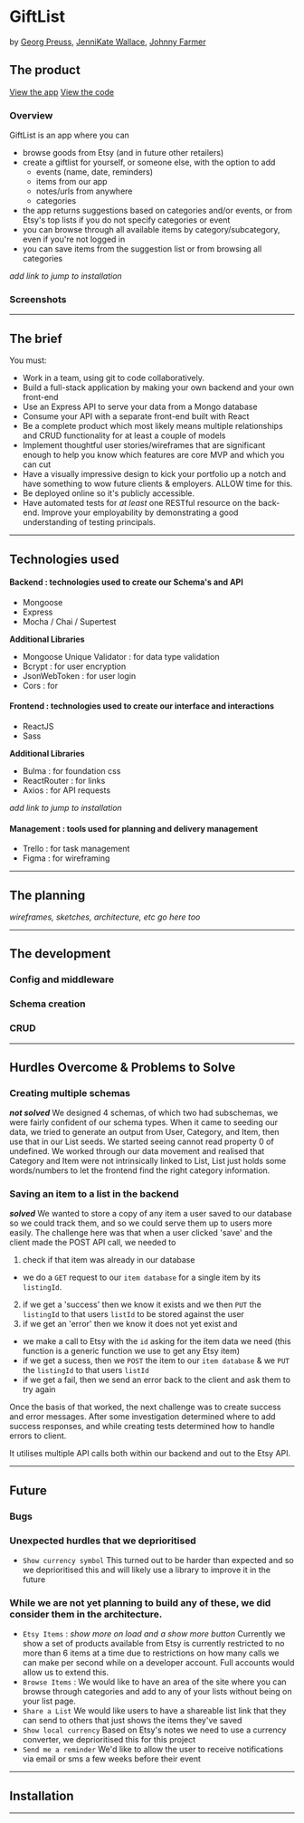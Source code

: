 # GiftList

by [Georg Preuss](https://github.com/georgmp), [JenniKate Wallace](https://github.com/jennikate), [Johnny Farmer](https://github.com/jonnysfarmer)

## The product

[View the app]()
[View the code](https://github.com/georgmp/gift-list)

### Overview

GiftList is an app where you can 

- browse goods from Etsy (and in future other retailers)
- create a giftlist for yourself, or someone else, with the option to add
  - events (name, date, reminders)
  - items from our app
  - notes/urls from anywhere
  - categories
- the app returns suggestions based on categories and/or events, or from Etsy's top lists if you do not specify categories or event
- you can browse through all available items by category/subcategory, even if you're not logged in
- you can save items from the suggestion list or from browsing all categories

_add link to jump to installation_

### Screenshots

----

## The brief

You must:

* Work in a team, using git to code collaboratively.
* Build a full-stack application by making your own backend and your own front-end
* Use an Express API to serve your data from a Mongo database
* Consume your API with a separate front-end built with React
* Be a complete product which most likely means multiple relationships and CRUD functionality for at least a couple of models
* Implement thoughtful user stories/wireframes that are significant enough to help you know which features are core MVP and which you can cut
* Have a visually impressive design to kick your portfolio up a notch and have something to wow future clients & employers. ALLOW time for this.
* Be deployed online so it's publicly accessible.
* Have automated tests for _at least_ one RESTful resource on the back-end. Improve your employability by demonstrating a good understanding of testing principals.


----

## Technologies used

#### Backend : technologies used to create our Schema's and API

- Mongoose
- Express
- Mocha / Chai / Supertest

**Additional Libraries**

- Mongoose Unique Validator : for data type validation
- Bcrypt : for user encryption
- JsonWebToken : for user login
- Cors : for 

#### Frontend : technologies used to create our interface and interactions

- ReactJS
- Sass

**Additional Libraries**

- Bulma : for foundation css
- ReactRouter : for links
- Axios : for API requests

_add link to jump to installation_

#### Management : tools used for planning and delivery management

- Trello : for task management
- Figma : for wireframing

----

## The planning

_wireframes, sketches, architecture, etc go here too_

----


## The development

### Config and middleware

### Schema creation

### CRUD

----

## Hurdles Overcome & Problems to Solve

### Creating multiple schemas

_**not solved**_
We designed 4 schemas, of which two had subschemas, we were fairly confident of our schema types. When it came to seeding our data, we tried to generate an output from User, Category, and Item, then use that in our List seeds. We started seeing cannot read property 0 of undefined. We worked through our data movement and realised that Category and Item were not intrinsically linked to List, List just holds some words/numbers to let the frontend find the right category information. 

### Saving an item to a list in the backend

_**solved**_
We wanted to store a copy of any item a user saved to our database so we could track them, and so we could serve them up to users more easily. The challenge here was that when a user clicked 'save' and the client made the POST API call, we needed to 
1. check if that item was already in our database 
  - we do a `GET` request to our `item database` for a single item by its `listingId`. 
2. if we get a 'success' then we know it exists and we then `PUT` the `listingId` to that users `listId` to be stored against the user
3. if we get an 'error' then we know it does not yet exist and
  - we make a call to Etsy with the `id` asking for the item data we need (this function is a generic function we use to get any Etsy item)
  - if we get a sucess, then we `POST` the item to our `item database` & we `PUT` the `listingId` to that users `listId`
  - if we get a fail, then we send an error back to the client and ask them to try again

Once the basis of that worked, the next challenge was to create success and error messages. After some investigation determined where to add success responses, and while creating tests determined how to handle errors to client.

It utilises multiple API calls both within our backend and out to the Etsy API.


----

## Future

### Bugs


### Unexpected hurdles that we deprioritised

- `Show currency symbol` This turned out to be harder than expected and so we deprioritised this and will likely use a library to improve it in the future

### While we are not yet planning to build any of these, we did consider them in the architecture.

- `Etsy Items` : _show more on load and a show more button_ Currently we show a set of products available from Etsy is currently restricted to no more than 6 items at a time due to restrictions on how many calls we can make per second while on a developer account. Full accounts would allow us to extend this.
- `Browse Items` : We would like to have an area of the site where you can browse through categories and add to any of your lists without being on your list page. 
- `Share a List` We would like users to have a shareable list link that they can send to others that just shows the items they've saved
- `Show local currency` Based on Etsy's notes we need to use a currency converter, we deprioritised this for this project
- `Send me a reminder` We'd like to allow the user to receive notifications via email or sms a few weeks before their event

----

## Installation

----
